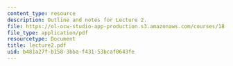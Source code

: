 ```yaml
---
content_type: resource
description: Outline and notes for Lecture 2.
file: https://ol-ocw-studio-app-production.s3.amazonaws.com/courses/18-965-geometry-of-manifolds-fall-2004/b481a27fb1583bbaf43153bcaf0643fe_lecture2.pdf
file_type: application/pdf
resourcetype: Document
title: lecture2.pdf
uid: b481a27f-b158-3bba-f431-53bcaf0643fe
---
```

